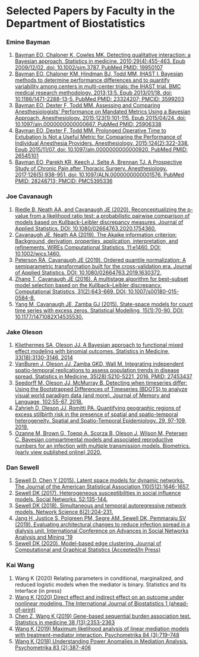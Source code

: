 # Selected Papers by Faculty in the Department of Biostatistics

### Emine Bayman
1. [Bayman EO, Chaloner K, Cowles MK. Detecting qualitative interaction: a Bayesian approach. Statistics in medicine. 2010;29(4):455-463. Epub 2009/12/02. doi: 10.1002/sim.3787. PubMed PMID: 19950107](./emine/Bayman09detecting.pdf)
1. [Bayman EO, Chaloner KM, Hindman BJ, Todd MM, IHAST I. Bayesian methods to determine performance differences and to quantify variability among centers in multi-center trials: the IHAST trial. BMC medical research methodology. 2013;13:5. Epub 2013/01/18. doi: 10.1186/1471-2288-13-5. PubMed PMID: 23324207; PMCID: 3599203](./emine/bayman13bayesian.pdf)
1. [Bayman EO, Dexter F, Todd MM. Assessing and Comparing Anesthesiologists' Performance on Mandated Metrics Using a Bayesian Approach. Anesthesiology. 2015;123(1):101-115. Epub 2015/04/24. doi: 10.1097/aln.0000000000000667. PubMed PMID: 25906338](./emine/Bayman15assessing.pdf)
1. [Bayman EO, Dexter F, Todd MM. Prolonged Operative Time to Extubation Is Not a Useful Metric for Comparing the Performance of Individual Anesthesia Providers. Anesthesiology. 2015;124(2):322-338. Epub 2015/11/07. doi: 10.1097/aln.0000000000000920. PubMed PMID: 26545101](./emine/Bayman15prolonged.pdf)
1. [Bayman EO, Parekh KR, Keech J, Selte A, Brennan TJ. A Prospective Study of Chronic Pain after Thoracic Surgery. Anesthesiology. 2017;126(5):938-951. doi: 10.1097/ALN.0000000000001576. PubMed PMID: 28248713; PMCID: PMC5395336](./emine/Bayman17prospective.pdf)

### Joe Cavanaugh
1. [Riedle B, Neath AA, and Cavanaugh JE (2020).  Reconceptualizing the p-value from a likelihood ratio test: a probabilistic pairwise comparison of models based on Kullback-Leibler discrepancy measures, Journal of Applied Statistics. DOI: 10.1080/02664763.2020.1754360.](./joe/Riedle_Neath_Cavanaugh_2020.pdf)
1. [Cavanaugh JE, Neath AA (2019). The Akaike information criterion: Background, derivation, properties, application, interpretation, and refinements. WIREs Computational Statistics, 11:e1460. DOI: 10.1002/wics.1460.](./joe/Cavanaugh_Neath_2019.pdf)
1. [Peterson RA, Cavanaugh JE (2019). Ordered quantile normalization: A semiparametric transformation built for the cross-validation era. Journal of Applied Statistics. DOI: 10.1080/02664763.2019.1630372.](./joe/Peterson_Cavanaugh_2019.pdf)
1. [Zhang T, Cavanaugh JE (2016). A multistage algorithm for best–subset model selection based on the Kullback–Leibler discrepancy. Computational Statistics, 31(2):643-669.  DOI: 10.1007/s00180-015-0584-8.](./joe/Zhang_Cavanaugh_2016.pdf)
1. [Yang M, Cavanaugh JE, Zamba GJ (2015). State-space models for count time series with excess zeros. Statistical Modelling, 15(1):70-90. DOI:  10.1177/1471082X14535530.](./joe/Yang_Cavanaugh_Zamba_2015.pdf)

###  Jake Oleson
1. [Kliethermes SA, Oleson JJ. A Bayesian approach to functional mixed effect modeling with binomial outcomes. Statistics in Medicine, 33(18):3130-3146, 2014](./jake/Kliethermes2014.pdf)
1. [VanBuren J, Oleson JJ, Zamba GKD, Wall M. Integrating independent spatio-temporal replications to assess population trends in disease spread. Statistics in Medicine. 35(28):5210-5221, 2016.  PMID: 27453437](./jake/VanBuren2016.pdf)
1. [Seedorff M, Oleson JJ, McMurray B. Detecting when timeseries differ: Using the Bootstrapped Differences of Timeseries (BDOTS) to analyze visual world paradigm data (and more). Journal of Memory and Language, 102:55-67, 2018.](./jake/Seedorff.pdf)
1. [Zahrieh D, Oleson JJ, Romitti PA. Quantifying geographic regions of excess stillbirth risk in the presence of spatial and spatio-temporal heterogeneity. Spatial and Spatio-Temporal Epidemiology. 29, 97-109, 2019.](./jake/Zahrieh.pdf)
1. [Ozanne M, Brown G, Toepp A, Scorza B, Oleson J, Wilson M, Petersen C. Bayesian compartmental models and associated reproductive numbers for an infection with multiple transmission models. Biometrics. (early view published online) 2020.](./jake/Ozanne2019.pdf)

### Dan Sewell
1. [Sewell D, Chen Y (2015). Latent space models for dynamic networks. The Journal of the American Statistical Association 110(512):1646-1657.](./dan/latent_space_models_for_dynamic_networks.pdf)
1. [Sewell DK (2017). Heterogeneous susceptibilities in social influence models. Social Networks, 52:135-144.](/dan/heterogeneous_susceptibilities_in_social_influence_models.pdf)
1. [Sewell DK (2018). Simultaneous and temporal autoregressive network models. Network Science 6(2):204-231.](./dan/simultaneous_and_temporal_autoregressive_network_models.pdf)
1. [Jang H, Justice S, Polgreen PM, Segre AM, Sewell DK, Pemmaraju SV (2019). Evaluating architectural changes to reduce infection spread in a dialysis unit. International Conference on Advances in Social Networks Analysis and Mining '19](./dan/evaluating_architectural_changes_to_alter_pathogen_dynamics_in_a_dialysis_unit.pdf)
1. [Sewell DK (2020). Model-based edge clustering. Journal of Computational and Graphical Statistics  (Accepted/In Press)](./dan/model_based_edge_clustering.pdf)

### Kai Wang
1. Wang K (2020) Relating parameters in conditional, marginalized, and reduced logistic models when the mediator is binary. Statistics and Its Interface (in press)
1. [Wang K (2020) Direct effect and indirect effect on an outcome under nonlinear modeling. The International Journal of Biostatistics 1 (ahead-of-print)](https://www.degruyter.com/view/journals/ijb/ahead-of-print/article-10.1515-ijb-2019-0158/article-10.1515-ijb-2019-0158.xml)
1. [Chen Z, Wang K (2019) Gene-based sequential burden association test. Statistics in medicine 38 (13):2353-2363](https://onlinelibrary.wiley.com/doi/abs/10.1002/sim.8111)
1. [Wang K (2019) Maximum likelihood analysis of linear mediation models with treatment-mediator interaction. Psychometrika 84 (3):719–748](https://link.springer.com/article/10.1007/s11336-019-09670-9)
1. [Wang K (2018) Understanding Power Anomalies in Mediation Analysis. Psychometrika 83 (2):387-406](https://link.springer.com/article/10.1007/s11336-017-9598-1)
